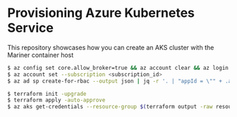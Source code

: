# Provisioning Azure Kubernetes Service 

This repository showcases how you can create an AKS cluster with the Mariner container host

```bash
$ az config set core.allow_broker=true && az account clear && az login
$ az account set --subscription <subscription_id>
$ az ad sp create-for-rbac --output json | jq -r '. | "appId = \"" + .appId + "\"\npassword = \"" + .password + "\"" ' > terraform.auto.tfvars

$ terraform init -upgrade
$ terraform apply -auto-approve
$ az aks get-credentials --resource-group $(terraform output -raw resource_group_name) --name $(terraform output -raw kubernetes_cluster_name)
```